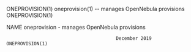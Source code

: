 ONEPROVISION(1)            oneprovision(1) -- manages OpenNebula provisions           ONEPROVISION(1)

NAME
       oneprovision - manages OpenNebula provisions

                                            December 2019                             ONEPROVISION(1)
